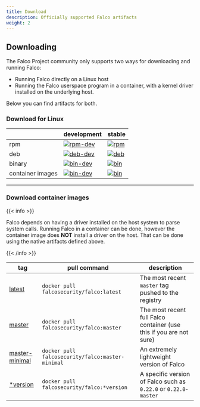 ```yaml
---
title: Download
description: Officially supported Falco artifacts
weight: 2
---
```


## Downloading

The Falco Project community only supports two ways for downloading and running Falco:

 - Running Falco directly on a Linux host
 - Running the Falco userspace program in a container, with a kernel driver installed on the underlying host.
 
Below you can find artifacts for both. 


### Download for Linux

|        | development                                                                                                                 | stable                                                                                                              |
|--------|-----------------------------------------------------------------------------------------------------------------------------|---------------------------------------------------------------------------------------------------------------------|
| rpm    | [![rpm-dev](https://img.shields.io/bintray/v/falcosecurity/rpm-dev/falco?label=Falco&color=%2300aec7&style=flat-square)][1] | [![rpm](https://img.shields.io/bintray/v/falcosecurity/rpm/falco?label=Falco&color=%23005763&style=flat-square)][2] |
| deb    | [![deb-dev](https://img.shields.io/bintray/v/falcosecurity/deb-dev/falco?label=Falco&color=%2300aec7&style=flat-square)][3] | [![deb](https://img.shields.io/bintray/v/falcosecurity/deb/falco?label=Falco&color=%23005763&style=flat-square)][4] |
| binary | [![bin-dev](https://img.shields.io/bintray/v/falcosecurity/bin-dev/falco?label=Falco&color=%2300aec7&style=flat-square)][5] | [![bin](https://img.shields.io/bintray/v/falcosecurity/bin/falco?label=Falco&color=%23005763&style=flat-square)][6] |
| container images | [![bin-dev](https://img.shields.io/bintray/v/falcosecurity/bin-dev/falco?label=Falco&color=%2300aec7&style=flat-square)][5] | [![bin](https://img.shields.io/bintray/v/falcosecurity/bin/falco?label=Falco&color=%23005763&style=flat-square)][6] |

---

### Download container images

{{< info >}}


Falco depends on having a driver installed on the host system to parse system calls. 
Running Falco in a container can be done, however the container image does **NOT** install a driver on the host. 
That can be done using the native artifacts defined above.

{{< /info >}}

|tag | pull command | description |
|----|----------|-----------------|
|[latest](https://hub.docker.com/r/falcosecurity/falco/tags)| `docker pull falcosecurity/falco:latest` | The most recent `master` tag pushed to the registry |
|[master](https://hub.docker.com/r/falcosecurity/falco/tags)| `docker pull falcosecurity/falco:master` | The most recent full Falco container (use this if you are not sure) |
|[master-minimal](https://hub.docker.com/r/falcosecurity/falco/tags)| `docker pull falcosecurity/falco:master-minimal` | An extremely lightweight version of Falco |
|[*version](https://hub.docker.com/r/falcosecurity/falco/tags)| `docker pull falcosecurity/falco:*version` | A specific version of Falco such as `0.22.0` or `0.22.0-master` |




[1]: https://dl.bintray.com/falcosecurity/rpm-dev
[2]: https://dl.bintray.com/falcosecurity/rpm
[3]: https://dl.bintray.com/falcosecurity/deb-dev/stable
[4]: https://dl.bintray.com/falcosecurity/deb/stable
[5]: https://dl.bintray.com/falcosecurity/bin-dev/x86_64
[6]: https://dl.bintray.com/falcosecurity/bin/x86_64

